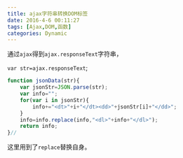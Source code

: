 ```yaml
---
title: ajax字符串转换DOM标签
date: 2016-4-6 00:11:27
tags: [Ajax,DOM,函数]
categories: Dynamic
---
```


通过`ajax`得到`ajax.responseText`字符串，
<!-- more -->
`var str=ajax.responseText`;

```javascript
function jsonData(str){
	var jsonStr=JSON.parse(str);
	var info="";
	for(var i in jsonStr){
		info+="<dt>"+i+"</dt><dd>"+jsonStr[i]+"</dd>";
	}
	info=info.replace(info,"<dl>"+info+"</dl>");
	return info;
}//
```

这里用到了`replace`替换自身。